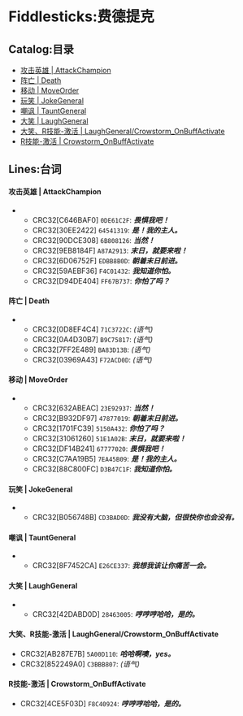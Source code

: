 # Fiddlesticks:费德提克

## Catalog:目录
* [攻击英雄 | AttackChampion](#攻击英雄--AttackChampion)
* [阵亡 | Death](#阵亡--Death)
* [移动 | MoveOrder](#移动--MoveOrder)
* [玩笑 | JokeGeneral](#玩笑--JokeGeneral)
* [嘲讽 | TauntGeneral](#嘲讽--TauntGeneral)
* [大笑 | LaughGeneral](#大笑--LaughGeneral)
* [大笑、R技能-激活 | LaughGeneral/Crowstorm_OnBuffActivate](#大笑R技能-激活--LaughGeneralCrowstorm_OnBuffActivate)
* [R技能-激活 | Crowstorm_OnBuffActivate](#R技能-激活--Crowstorm_OnBuffActivate)

## Lines:台词
#### 攻击英雄 | AttackChampion
- - CRC32[C646BAF0] `0DE61C2F`: ***畏惧我吧！***
  - CRC32[30EE2422] `64541319`: ***是！我的主人。***
  - CRC32[90DCE308] `6B808126`: ***当然！***
  - CRC32[9EB8184F] `A87A2913`: ***末日，就要来啦！***
  - CRC32[6D06752F] `EDBB8B0D`: ***朝着末日前进。***
  - CRC32[59AEBF36] `F4C01432`: ***我知道你怕。***
  - CRC32[D94DE404] `FF67B737`: ***你怕了吗？***

#### 阵亡 | Death
- - CRC32[0D8EF4C4] `71C3722C`: *(语气)*
  - CRC32[0A4D30B7] `B9C75817`: *(语气)*
  - CRC32[7FF2E489] `BA83D13B`: *(语气)*
  - CRC32[03969A43] `F72ACD0D`: *(语气)*

#### 移动 | MoveOrder
- - CRC32[632ABEAC] `23E92937`: ***当然！***
  - CRC32[B932DF97] `47877019`: ***朝着末日前进。***
  - CRC32[1701FC39] `5150A432`: ***你怕了吗？***
  - CRC32[31061260] `51E1A02B`: ***末日，就要来啦！***
  - CRC32[DF14B241] `67777020`: ***畏惧我吧！***
  - CRC32[C7AA19B5] `7EA45B09`: ***是！我的主人。***
  - CRC32[88C800FC] `D3B47C1F`: ***我知道你怕。***

#### 玩笑 | JokeGeneral
- - CRC32[B056748B] `CD3BAD0D`: ***我没有大脑，但很快你也会没有。***

#### 嘲讽 | TauntGeneral
- - CRC32[8F7452CA] `E26CE337`: ***我想我该让你痛苦一会。***

#### 大笑 | LaughGeneral
- - CRC32[42DABD0D] `28463005`: ***哼哼哼哈哈，是的。***

#### 大笑、R技能-激活 | LaughGeneral/Crowstorm_OnBuffActivate
  - CRC32[AB287E7B] `5A00D110`: ***哈哈啊噢，yes。***
  - CRC32[852249A0] `C3BBB807`: *(语气)*

#### R技能-激活 | Crowstorm_OnBuffActivate
  - CRC32[4CE5F03D] `F8C40924`: ***哼哼哼哈哈，是的。***

